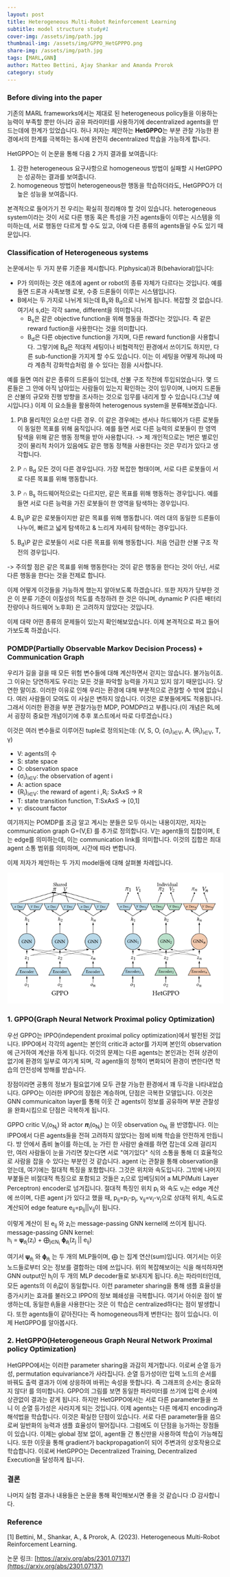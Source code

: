 ```yaml
---
layout: post
title: Heterogeneous Multi-Robot Reinforcement Learning 
subtitle: model structure study#1 
cover-img: /assets/img/path.jpg
thumbnail-img: /assets/img/GPPO_HetGPPPO.png
share-img: /assets/img/path.jpg
tags: [MARL,GNN]
author: Matteo Bettini, Ajay Shankar and Amanda Prorok 
category: study
---
```


### Before diving into the paper  

기존의 MARL frameworks에서는 제대로 된 heterogeneous policy들을 이용하는 능력이 부족할 뿐만 아니라 공유 파라미터를 사용하기에 decentralized agents을 만드는데에 한계가 있었습니다. 허나 저자는 제안하는 **HetGPPO**는 부분 관찰 가능한 환경에서의 한계를 극복하는 동시에 완전히 decentralized 학습을 가능하게 합니다. 

HetGPPO는 이 논문을 통해 다음 2 가지 결과를 보여줍니다:
1. 강한 heterogeneous 요구사항으로 homogeneous 방법이 실패할 시 HetGPPO는 성공하는 결과를 보여줍니다. 
2. homogeneous 방법이 heterogeneous한 행동을 학습하더라도, HetGPPO가 더 높은 성능을 보여줍니다.  

본격적으로 들어가기 전 우리는 확실히 정리해야 할 것이 있습니다. heterogeneous system이라는 것이 서로 다른 행동 혹은 특성을 가진 agents들이 이루는 시스템을 의미하는데, 서로 행동만 다르게 할 수도 있고, 아예 다른 종류의 agents들일 수도 있기 때문입니다. 

### Classification of Heterogeneous systems

논문에서는 두 가지 분류 기준을 제시합니다. P(physical)과 B(behavioral)입니다:

- P가 의미하는 것은 애초에 agent or robot의 종류 자체가 다르다는 것입니다. 예를 들면 드론과 사족보행 로봇, 수중 드론들이 이루는 시스템입니다. 
- B에서는 두 가지로 나뉘게 되는데 B<sub>s</sub>와 B<sub>d</sub>으로 나뉘게 됩니다. 복잡할 것 없습니다. 여기서 s,d는 각각 same, different을 의미합니다. 
  - B<sub>s</sub>은 같은 objective function을 위해 행동을 하겠다는 것입니다. 즉 같은 reward fuction을 사용한다는 것을 의미합니다. 
  - B<sub>d</sub>은 다른 objective function을 가지며, 다른 reward function을 사용합니다. 그렇기에 B<sub>d</sub>은 적대적 세팅이나 비협력적인 환경에서 쓰이기도 하지만, 다른 sub-function을 가지게 할 수도 있습니다. 이는 이 세팅을 어떻게 하냐에 따라 계층적 강화학습처럼 쓸 수 있다는 점을 시사합니다.

예를 들면 여러 같은 종류의 드론들이 있는데, 산불 구조 작전에 투입되었습니다. 몇 드론들은 그 안에 아직 남아있는 사람들이 있는지 확인하는 것이 임무이며, 나머지 드론들은 산불의 규모와 진행 방향을 조사하는 것으로 임무를 내리게 할 수 있습니다.(그냥 예시입니다.) 이제 이 요소들을 활용하여 heterogenous system을 분류해보겠습니다. 

1. P\B
    물리적인 요소만 다른 경우. 이 같은 경우에는 센서나 하드웨어가 다른 로봇들이 동일한 목표를 위해 움직입니다. 예를 들면 서로 다른 능력의 로봇들이 한 영역 탐색을 위해 같은 행동 정책을 받아 사용합니다. 
    -> 제 개인적으로는 1번은 별로인 것이 물리적 차이가 있음에도 같은 행동 정책을 사용한다는 것은 무리가 있다고 생각합니다. 

2. P ∩ B<sub>d</sub>
    모든 것이 다른 경우입니다. 가장 복잡한 형태이며, 서로 다른 로봇들이 서로 다른 목표를 위해 행동합니다. 

3. P ∩ B<sub>s</sub>
    하드웨어적으로는 다르지만, 같은 목표를 위해 행동하는 경우입니다. 예를 들면 서로 다른 능력을 가진 로봇들이 한 영역을 탐색하는 경우입니다. 

4. B<sub>s</sub>\P
    같은 로봇들이지만 같은 목표를 위해 행동합니다. 여러 대의 동일한 드론들이 나누어, 빠르고 넓게 탐색하고 & 느리게 자세히 탐색하는 경우입니다. 

5. B<sub>d</sub>\P
    같은 로봇들이 서로 다른 목표를 위해 행동합니다. 처음 언급한 산불 구조 작전의 경우입니다. 

-> 주의할 점은 같은 목표를 위해 행동한다는 것이 같은 행동을 한다는 것이 아닌, 서로 다른 행동을 한다는 것을 전제로 합니다.  

이제 어떻게 이것들을 가능하게 했는지 알아보도록 하겠습니다. 또한 저자가 당부한 것은 이 분류 기준이 이질성의 척도를 측정하려 한 것은 아니며, dynamic P (다른 배터리 잔량이나 하드웨어 노후화) 은 고려하지 않았다는 것입니다. 

이제 대략 어떤 종류의 문제들이 있는지 확인해보았습니다. 이제 본격적으로 파고 들어가보도록 하겠습니다. 

### POMDP(Partially Observable Markov Decision Process) + Communication Graph 

우리가 길을 걸을 때 모든 위험 변수들에 대해 계산하면서 걷지는 않습니다. 불가능이죠. 그 이유는 당연하게도 우리는 모든 것을 파악할 능력을 가지고 있지 않기 때문입니다. 당연한 말이죠. 이러한 이유로 인해 우리는 환경에 대해 부분적으로 관찰할 수 밖에 없습니다. 여러 사람들이 모여도 이 사실은 변하지 않습니다. 이것은 로봇들에게도 적용됩니다. 그래서 이러한 환경을 부분 관찰가능한 MDP, POMDP라고 부릅니다.(이 개념은 RL에서 굉장히 중요한 개념이기에 추후 포스트에서 따로 다루겠습니다.)

이것은 여러 변수들로 이루어진 tuple로 정의되는데:
(V, S, O, {σ<sub>i</sub>}<sub>i∈V</sub>, A, {R<sub>i</sub>}<sub>i∈V</sub>, T, γ)

- V: agents의 수 
- S: state space 
- O: observation space 
- {σ<sub>i</sub>}<sub>i∈V</sub>: the observation of agent i 
- A: action space 
- {R<sub>i</sub>}<sub>i∈V</sub>: the reward of agent i ,R<sub>i</sub>: SxAxS -> R
- T: state transition function, T:SxAxS -> [0,1] 
- γ: discount factor 

여기까지는 POMDP를 조금 알고 계시는 분들은 모두 아시는 내용이지만, 저자는 communication graph G=(V,E) 를 추가로 정의합니다. V는 agent들의 집합이며, E는 edge를 의미하는데, 이는 communication link를 의미합니다. 이것의 집합은 최대 agent 소통 범위를 의미하며, 시간에 따라 변합니다. 

이제 저자가 제안하는 두 가지 model들에 대해 살펴볼 차례입니다.  

![GPPO vs HetGPPO](/assets/img/GPPO_HetGPPPO.png)

### 1. GPPO(Graph Neural Network Proximal policy Optimization) 

우선 GPPO는 IPPO(independent proximal policy optimization)에서 발전된 것입니다. IPPO에서 각각의 agent는 본인의 critic과 actor를 가지며 본인의 observation에 근거하여 계산을 하게 됩니다. 이것의 문제는 다른 agents는 본인과는 전혀 상관이 없기에 환경의 일부로 여기게 되며, 각 agent들의 정책이 변화되어 환경이 변한다면 학습의 안전성에 방해를 받습니다. 

장점이라면 공통의 정보가 필요없기에 모두 관찰 가능한 환경에서 꽤 두각을 나타내었습니다. GPPO는 이러한 IPPO의 장점은 계승하며, 단점은 극복한 모델입니다. 이것은 GNN communicaiton layer를 통해 이웃 간 agents이 정보를 공유하며 부분 관찰성을 완화시킴으로 단점은 극복하게 됩니다. 

GPPO critic V<sub>i</sub>(o<sub>N<sub>i</sub></sub>) 와 actor 𝝅<sub>i</sub>(o<sub>N<sub>i</sub></sub>) 는 이웃 observation o<sub>N<sub>i</sub></sub> 을 반영합니다. 이는 IPPO에서 다른 agents들을 전혀 고려하지 않았다는 점에 비해 학습을 안전하게 만듭니다. 방 안에서 좀비 놀이를 하는데, 눈 가린 한 사람만 술래를 하면 잡는데 오래 걸리지만, 여러 사람들이 눈을 가리면 찾는다면 서로 "여기있다" 식의 소통을 통해 더 효율적으로 사람을 잡을 수 있다는 부분인 것 같습니다. agent i는 관찰을 통해 observation을 얻는데, 여기에는 절대적 특징을 포함합니다. 그것은 위치와 속도입니다. 그밖에 나머지 부붙들은 비절대적 특징으로 포함되고 것들은 z<sub>i</sub>으로 임베딩되어 a MLP(Multi Layer Perceptron) encoder로 넘겨집니다. 절대적 특징인 위치 p<sub>i</sub> 와 속도 v<sub>i</sub>는 edge 계산에 쓰이며, 다른 agent j가 있다고 했을 때, 
p<sub>ij</sub>=p<sub>i</sub>-p<sub>j</sub>, v<sub>ij</sub>=v<sub>i</sub>-v<sub>j</sub>으로 상대적 위치, 속도로 계산되어 edge feature 
e<sub>ij</sub>=p<sub>ij</sub>||v<sub>ij</sub>이 됩니다. 

이렇게 계산이 된 e<sub>ij</sub> 와 z<sub>i</sub>는 message-passing GNN kernel에 쓰이게 됩니다.
message-passing GNN kernel:<br>
h<sub>i</sub> = 𝛙<sub>𝜃<sub>i</sub></sub>(z<sub>i</sub>) + ⨁<sub>j∈N<sub>i</sub></sub> 𝛟<sub>𝜃<sub>i</sub></sub>(z<sub>j</sub> || e<sub>ij</sub>)

여기서 𝛙<sub>𝜃<sub>i</sub></sub> 와 𝛟<sub>𝜃<sub>i</sub></sub> 는 두 개의 MLP들이며, ⨁ 는 집계 연산(sum)입니다. 여기서는 이웃 노드들로부터 오는 정보를 결합하는 데에 쓰입니다. 위의 복잡해보이는 식을 해석하자면 GNN output인 h<sub>i</sub>이 두 개의 MLP decoder들로 보내지게 됩니다.
𝜃<sub>i</sub>는 파라미터인데, 모든 agents의 이 𝜃<sub>i</sub>값이 동일합니다. 이런 parameter sharing을 통해 샘플 효율성을 증가시키는 효과를 불러오고 IPPO의 정보 폐쇄성을 극복합니다.
여기서 아쉬운 점이 발생하는데, 동일한 𝜃<sub>i</sub>들을 사용한다는 것은 이 학습은 centralized하다는 점이 발생합니다. 또한 agents들이 같아진다는 즉 homogeneous하게 변한다는 점이 있습니다. 이제 HetGPPO를 알아봅시다.

### 2. HetGPPO(Heterogeneous Graph Neural Network Proximal policy Optimization)
HetGPPO에서는 이러한 parameter sharing을 과감히 제거합니다. 이로써 순열 등가성, permutation equivariance가 사라집니다.
순열 등가성이란 입력 노드의 순서를 바꿔도 출력 결과가 이에 상응하여 바뀌는 속성을 뜻합니다. 즉 그래프의 순서는 중요하지 않다! 를 의미합니다. GPPO의 그림를 보면 동일한 파라미터를 쓰기에 입력 순서에 상관없이 결과는 같게 됩니다. 하지만 HetGPPO에서는 서로 다른 parameter들을 쓰니 이 순열 등가성은 사라지게 되는 것입니다.
이제 agents는 다른 메세지 encoding과 해석법을 학습합니다. 이것은 확실한 단점이 있습니다. 서로 다른 parameter들을 씀으로써 일반화의 능력과 샘플 효율성이 떨어집니다. 그럼에도 이 단점을 능가하는 장점들이 있습니다.
이제는 global 정보 없이, agent들 간 통신만을 사용하여 학습이 가능해집니다. 또한 이웃을 통해 gradient가 backpropagation이 되어 주변과의 상호작용으로 학습합니다. 이로써 HetGPPO는 Decentralized Training, Decentralized Execution을 달성하게 됩니다. 


### 결론 
나머지 실험 결과나 내용들은 논문을 통해 확인해보시면 좋을 것 같습니다 :D 감사합니다. 

### Reference

[1] Bettini, M., Shankar, A., & Prorok, A. (2023). Heterogeneous Multi-Robot Reinforcement Learning. 

논문 링크: [https://arxiv.org/abs/2301.07137](https://arxiv.org/abs/2301.07137)